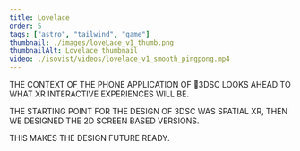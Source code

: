 ```yaml
---
title: Lovelace
order: 5
tags: ["astro", "tailwind", "game"]
thumbnail: ./images/loveLace_v1_thumb.png
thumbnailAlt: Lovelace thumbnail
video: ./isovist/videos/lovelace_v1_smooth_pingpong.mp4
---
```


THE CONTEXT OF THE PHONE APPLICATION OF 3DSC LOOKS AHEAD TO WHAT XR INTERACTIVE EXPERIENCES WILL BE.

THE STARTING POINT FOR THE DESIGN OF 3DSC WAS SPATIAL XR, THEN WE DESIGNED THE 2D SCREEN BASED VERSIONS.

THIS MAKES THE DESIGN FUTURE READY. 
